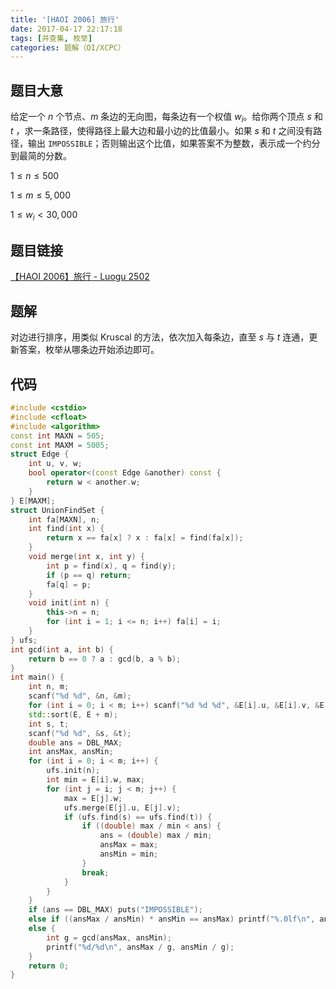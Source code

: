 ```yaml
---
title: '[HAOI 2006] 旅行'
date: 2017-04-17 22:17:18
tags: [并查集, 枚举]
categories: 题解（OI/XCPC）
---
```


## 题目大意

给定一个 $n$ 个节点、$m$ 条边的无向图，每条边有一个权值 $w_i$。给你两个顶点 $s$ 和 $t$ ，求一条路径，使得路径上最大边和最小边的比值最小。如果 $s$ 和 $t$ 之间没有路径，输出 `IMPOSSIBLE`；否则输出这个比值，如果答案不为整数，表示成一个约分到最简的分数。

$1 \leqslant n \leqslant 500$

$1 \leqslant m \leqslant 5,000$

$1 \leqslant w_i < 30,000$

## 题目链接

[【HAOI 2006】旅行 - Luogu 2502](https://www.luogu.com.cn/problem/P2502)

<!-- more -->

## 题解

对边进行排序，用类似 Kruscal 的方法，依次加入每条边，直至 $s$ 与 $t$ 连通，更新答案，枚举从哪条边开始添边即可。

## 代码

```c++
#include <cstdio>
#include <cfloat>
#include <algorithm>
const int MAXN = 505;
const int MAXM = 5005;
struct Edge {
    int u, v, w;
    bool operator<(const Edge &another) const {
        return w < another.w;
    }
} E[MAXM];
struct UnionFindSet {
    int fa[MAXN], n;
    int find(int x) {
        return x == fa[x] ? x : fa[x] = find(fa[x]);
    }
    void merge(int x, int y) {
        int p = find(x), q = find(y);
        if (p == q) return;
        fa[q] = p;
    }
    void init(int n) {
        this->n = n;
        for (int i = 1; i <= n; i++) fa[i] = i;
    }
} ufs;
int gcd(int a, int b) {
    return b == 0 ? a : gcd(b, a % b);
}
int main() {
    int n, m;
    scanf("%d %d", &n, &m);
    for (int i = 0; i < m; i++) scanf("%d %d %d", &E[i].u, &E[i].v, &E[i].w);
    std::sort(E, E + m);
    int s, t;
    scanf("%d %d", &s, &t);
    double ans = DBL_MAX;
    int ansMax, ansMin;
    for (int i = 0; i < m; i++) {
        ufs.init(n);
        int min = E[i].w, max;
        for (int j = i; j < m; j++) {
            max = E[j].w;
            ufs.merge(E[j].u, E[j].v);
            if (ufs.find(s) == ufs.find(t)) {
                if ((double) max / min < ans) {
                    ans = (double) max / min;
                    ansMax = max;
                    ansMin = min;
                }
                break;
            }
        }
    }
    if (ans == DBL_MAX) puts("IMPOSSIBLE");
    else if ((ansMax / ansMin) * ansMin == ansMax) printf("%.0lf\n", ans);
    else {
        int g = gcd(ansMax, ansMin);
        printf("%d/%d\n", ansMax / g, ansMin / g);
    }
    return 0;
}
```